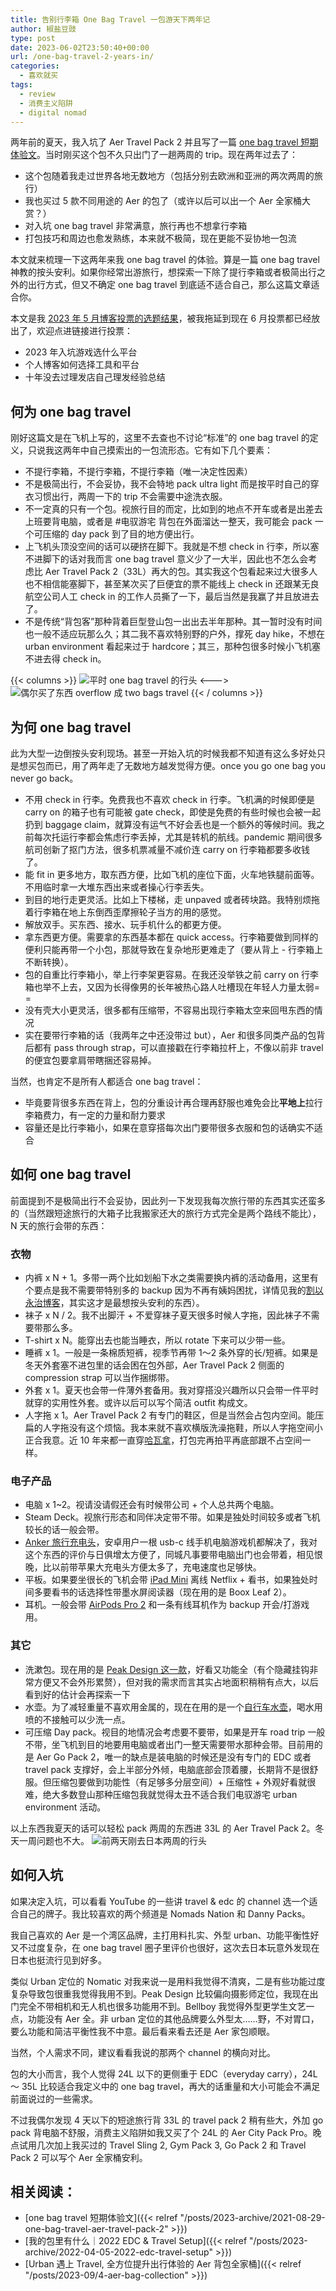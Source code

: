 ```yaml
---
title: 告别行李箱 One Bag Travel 一包游天下两年记
author: 椒盐豆豉
type: post
date: 2023-06-02T23:50:40+00:00
url: /one-bag-travel-2-years-in/
categories:
  - 喜欢就买
tags:
  - review
  - 消费主义陷阱
  - digital nomad
---
```

两年前的夏天，我入坑了 Aer Travel Pack 2 并且写了一篇 [one bag travel 短期体验文](../one-bag-travel-aer-travel-pack-2/)。当时刚买这个包不久只出门了一趟两周的 trip。现在两年过去了：

- 这个包随着我走过世界各地无数地方（包括分别去欧洲和亚洲的两次两周的旅行）
- 我也买过 5 款不同用途的 Aer 的包了（或许以后可以出一个 Aer 全家桶大赏？）
- 对入坑 one bag travel 非常满意，旅行再也不想拿行李箱
- 打包技巧和周边也愈发熟练，本来就不极简，现在更能不妥协地一包流

本文就来梳理一下这两年来我 one bag travel 的体验。算是一篇 one bag travel 神教的按头安利。如果你经常出游旅行，想探索一下除了提行李箱或者极简出行之外的出行方式，但又不确定 one bag travel 到底适不适合自己，那么这篇文章适合你。

本文是我 [2023 年 5 月博客投票的选题结果](https://www.patreon.com/posts/2023-5-yue-bo-ke-82675737)，被我拖延到现在 6 月投票都已经放出了，欢迎点进链接进行投票：

- 2023 年入坑游戏选什么平台
- 个人博客如何选择工具和平台
- 十年没去过理发店自己理发经验总结

<!--more-->

## 何为 one bag travel

刚好这篇文是在飞机上写的，这里不去查也不讨论“标准”的 one bag travel 的定义，只说我这两年中自己摸索出的一包流形态。它有如下几个要素：

- 不提行李箱，不提行李箱，不提行李箱（唯一决定性因素）
- 不是极简出行，不会妥协，我不会特地 pack ultra light 而是按平时自己的穿衣习惯出行，两周一下的 trip 不会需要中途洗衣服。
- 不一定真的只有一个包。视旅行目的而定，比如到的地点不开车或者是出差去上班要背电脑，或者是 #电驭游宅 背包在外面溜达一整天，我可能会 pack 一个可压缩的 day pack 到了目的地方便出行。
- 上飞机头顶没空间的话可以硬挤在脚下。我就是不想 check in 行李，所以塞不进脚下的话对我而言 one bag travel 意义少了一大半，因此也不怎么会考虑比 Aer Travel Pack 2（33L）再大的包。其实我这个包看起来过大很多人也不相信能塞脚下，甚至某次买了巨便宜的票不能线上 check in 还跟某无良航空公司人工 check in 的工作人员撕了一下，最后当然是我赢了并且放进去了。
- 不是传统“背包客”那种背着巨型登山包一出出去半年那种。其一暂时没有时间也一般不适应玩那么久；其二我不喜欢特别野的户外，撑死 day hike，不想在 urban environment 看起来过于 hardcore；其三，那种包很多时候小飞机塞不进去得 check in。

{{< columns >}}
![平时 one bag travel 的行头](https://douchi.sfo3.digitaloceanspaces.com/blog-scw/2021/08/20210811_100658-scaled-e1630273525874-768x1024.jpeg)
<--->
![偶尔买了东西 overflow 成 two bags travel](https://media.douchi.space/douchi/media_attachments/files/110/467/995/392/146/739/original/403a04e8c25e84f5.jpeg)
{{< / columns >}}
## 为何 one bag travel

此为大型一边倒按头安利现场。甚至一开始入坑的时候我都不知道有这么多好处只是想买包而已，用了两年走了无数地方越发觉得方便。once you go one bag you never go back。

- 不用 check in 行李。免费我也不喜欢 check in 行李。飞机满的时候即便是 carry on 的箱子也有可能被 gate check，即使是免费的有些时候也会被一起扔到 baggage claim，就算没有运气不好会丢也是一个额外的等候时间。我之前每次托运行李都会焦虑行李丢掉，尤其是转机的航线。pandemic 期间很多航司创新了抠门方法，很多机票减量不减价连 carry on 行李箱都要多收钱了。
- 能 fit in 更多地方，取东西方便，比如飞机的座位下面，火车地铁腿前面等。不用临时拿一大堆东西出来或者操心行李丢失。
- 到目的地行走更灵活。比如上下楼梯，走 unpaved 或者砖块路。我特别烦拖着行李箱在地上东倒西歪摩擦轮子当方的用的感觉。
- 解放双手。买东西、接水、玩手机什么的都更方便。
- 拿东西更方便。需要拿的东西基本都在 quick access。行李箱要做到同样的便利只能再带一个小包，那就导致在复杂地形更难走了（要从背上 - 行李箱上不断转换）。
- 包的自重比行李箱小，举上行李架更容易。在我还没举铁之前 carry on 行李箱也举不上去，又因为长得像男的长年被热心路人吐槽现在年轻人力量太弱= =
- 没有壳大小更灵活，很多都有压缩带，不容易出现行李箱太空来回甩东西的情况
- 实在要带行李箱的话（我两年之中还没带过 but），Aer 和很多同类产品的包背后都有 pass through strap，可以直接戳在行李箱拉杆上，不像以前非 travel 的便宜包要拿肩带瞎捆还容易掉。

当然，也肯定不是所有人都适合 one bag travel：

- 毕竟要背很多东西在背上，包的分重设计再合理再舒服也难免会比**平地上**拉行李箱费力，有一定的力量和耐力要求
- 容量还是比行李箱小，如果在意穿搭每次出门要带很多衣服和包的话确实不适合

## 如何 one bag travel

前面提到不是极简出行不会妥协，因此列一下发现我每次旅行带的东西其实还蛮多的（当然跟短途旅行的大箱子比我搬家还大的旅行方式完全是两个路线不能比），N 天的旅行会带的东西：

### 衣物

- 内裤 x N + 1。多带一两个比如划船下水之类需要换内裤的活动备用，这里有个要点是我不需要带特别多的 backup 因为不再有姨妈困扰，详情见我的[割以永治博客](../hysterectomy-surgery-review-part-2/)，其实这才是最想按头安利的东西）。
- 袜子 x N / 2。我不出脚汗 + 不爱穿袜子夏天很多时候人字拖，因此袜子不需要带那么多。
- T-shirt x N。能穿出去也能当睡衣，所以 rotate 下来可以少带一些。
- 睡裤 x 1。一般是一条棉质短裤，视季节再带 1～2 条外穿的长/短裤。如果是冬天外套塞不进包里的话会困在包外部，Aer Travel Pack 2 侧面的 compression strap 可以当作捆绑带。
- 外套 x 1。夏天也会带一件薄外套备用。我对穿搭没兴趣所以只会带一件平时就穿的实用性外套。或许以后可以写个简洁 outfit 构成文。
- 人字拖 x 1。Aer Travel Pack 2 有专门的鞋区，但是当然会占包内空间。能压扁的人字拖没有这个烦恼。我本来就不喜欢横版洗澡拖鞋，所以人字拖空间小正合我意。近 10 年来都一直穿[哈瓦拿](https://amzn.to/3pScCtE)，打包完再拍平再底部跟不占空间一样。

### 电子产品

- 电脑 x 1~2。视请没请假还会有时候带公司 + 个人总共两个电脑。
- Steam Deck。视旅行形态和同伴决定带不带。如果是独处时间较多或者飞机较长的话一般会带。
- [Anker 旅行充电头](https://amzn.to/3Z6LwkB)，安卓用户一根 usb-c 线手机电脑游戏机都解决了，我对这个东西的评价与日俱增太方便了，同城凡事要带电脑出门也会带着，相见恨晚，比以前带苹果大充电头方便太多了，充电速度也足够快。
- 平板。如果要坐很长的飞机会带 [iPad Mini](https://amzn.to/3nOQfra) 离线 Netflix + 看书，如果独处时间多要看书的话选择性带墨水屏阅读器（现在用的是 Boox Leaf 2）。
- 耳机。一般会带 [AirPods Pro 2](https://amzn.to/3fZOENk) 和一条有线耳机作为 backup 开会/打游戏用。

### 其它

- 洗漱包。现在用的是 [Peak Design 这一款](https://amzn.to/37mySYA)，好看又功能全（有个隐藏挂钩非常方便又不会外形累赘），但对我的需求而言其实占地面积稍稍有点大，以后看到好的估计会再探索一下
- 水壶。为了减轻重量不喜欢用金属的，现在在用的是一个[自行车水壶](https://amzn.to/3hP1k7a)，喝水用喷的不接触可以少洗一点。
- 可压缩 Day pack。视目的地情况会考虑要不要带，如果是开车 road trip 一般不带，坐飞机到目的地要用电脑或者出门一整天需要带水那种会带。目前用的是 Aer Go Pack 2，唯一的缺点是装电脑的时候还是没有专门的 EDC 或者 travel pack 支撑好，会上半部分外倾，电脑底部会顶着腰，长期背不是很舒服。但压缩包要做到功能性（有足够多分层空间）+ 压缩性 + 外观好看就很难，绝大多数登山那种压缩包我就觉得太丑不适合我们电驭游宅 urban environment 活动。

以上东西我夏天的话可以轻松 pack 两周的东西进 33L 的 Aer Travel Pack 2。冬天一周问题也不大。
![前两天刚去日本两周的行头](https://media.douchi.space/douchi/media_attachments/files/110/392/140/845/626/877/original/25af4a90ab3beb48.jpeg)

## 如何入坑

如果决定入坑，可以看看 YouTube 的一些讲 travel & edc 的 channel 选一个适合自己的牌子。我比较喜欢的两个频道是 Nomads Nation 和 Danny Packs。

我自己喜欢的 Aer 是一个湾区品牌，主打用料扎实、外型 urban、功能平衡性好又不过度复杂，在 one bag travel 圈子里评价也很好，这次去日本玩意外发现在日本也挺流行见到好多。

类似 Urban 定位的 Nomatic 对我来说一是用料我觉得不清爽，二是有些功能过度复杂导致包很重我觉得我用不到。Peak Design 比较偏向摄影师定位，我现在出门完全不带相机和无人机也很多功能用不到。Bellboy 我觉得外型更学生文艺一点，功能没有 Aer 全。非 urban 定位的其他品牌要么外型太……野，不对胃口，要么功能和简洁平衡性我不中意。最后看来看去还是 Aer 家包顺眼。

当然，个人需求不同，建议看看我说的那两个 channel 的横向对比。

包的大小而言，我个人觉得 24L 以下的更侧重于 EDC（everyday carry），24L ～ 35L 比较适合我定义中的 one bag travel，再大的话重量和大小可能会不满足前面说过的一些需求。

不过我偶尔发现 4 天以下的短途旅行背 33L 的 travel pack 2 稍有些大，外加 go pack 背电脑不舒服，消费主义陷阱如我又买了个 24L 的 Aer City Pack Pro。晚点试用几次加上我买过的 Travel Sling 2, Gym Pack 3, Go Pack 2 和 Travel Pack 2 可以写个 Aer 全家桶安利。

## 相关阅读：
- [one bag travel 短期体验文]({{< relref "/posts/2023-archive/2021-08-29-one-bag-travel-aer-travel-pack-2" >}})
- [我的包里有什么｜2022 EDC & Travel Setup]({{< relref "/posts/2023-archive/2022-04-05-2022-edc-travel-setup" >}})
- [Urban 遇上 Travel, 全方位提升出行体验的 Aer 背包全家桶]({{< relref "/posts/2023-09/4-aer-bag-collection" >}})

